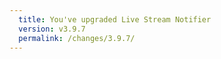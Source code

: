 ```yaml
---
  title: You've upgraded Live Stream Notifier
  version: v3.9.7
  permalink: /changes/3.9.7/
---
```

